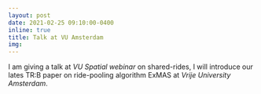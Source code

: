 ```yaml
---
layout: post
date: 2021-02-25 09:10:00-0400
inline: true
title: Talk at VU Amsterdam
img:
---
```


I am giving a talk at *VU Spatial webinar* on shared-rides, I will introduce our lates TR:B paper on ride-pooling algorithm ExMAS at *Vrije University Amsterdam*.
